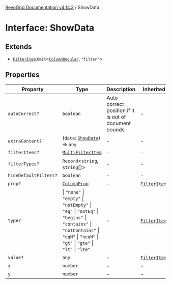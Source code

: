 [RevoGrid Documentation v4.14.3](README.md) / ShowData

# Interface: ShowData

## Extends

- [`FilterItem`](Interface.FilterItem.md).`Omit`\<[`ColumnRegular`](Interface.ColumnRegular.md), `"filter"`\>

## Properties

| Property | Type | Description | Inherited from | Defined in |
| ------ | ------ | ------ | ------ | ------ |
| `autoCorrect?` | `boolean` | Auto correct position if it is out of document bounds | - | [src/plugins/filter/filter.types.ts:152](https://github.com/revolist/revogrid/blob/4d3feb8340f534dd1ff6941b4d5b83d4d4e2474c/src/plugins/filter/filter.types.ts#L152) |
| `extraContent?` | (`data`: [`ShowData`](Interface.ShowData.md)) => `any` | - | - | [src/plugins/filter/filter.types.ts:158](https://github.com/revolist/revogrid/blob/4d3feb8340f534dd1ff6941b4d5b83d4d4e2474c/src/plugins/filter/filter.types.ts#L158) |
| `filterItems?` | [`MultiFilterItem`](Interface.MultiFilterItem.md) | - | - | [src/plugins/filter/filter.types.ts:154](https://github.com/revolist/revogrid/blob/4d3feb8340f534dd1ff6941b4d5b83d4d4e2474c/src/plugins/filter/filter.types.ts#L154) |
| `filterTypes?` | `Record`\<`string`, `string`[]\> | - | - | [src/plugins/filter/filter.types.ts:153](https://github.com/revolist/revogrid/blob/4d3feb8340f534dd1ff6941b4d5b83d4d4e2474c/src/plugins/filter/filter.types.ts#L153) |
| `hideDefaultFilters?` | `boolean` | - | - | [src/plugins/filter/filter.types.ts:156](https://github.com/revolist/revogrid/blob/4d3feb8340f534dd1ff6941b4d5b83d4d4e2474c/src/plugins/filter/filter.types.ts#L156) |
| `prop?` | [`ColumnProp`](TypeAlias.ColumnProp.md) | - | [`FilterItem`](Interface.FilterItem.md).`prop` | [src/plugins/filter/filter.types.ts:115](https://github.com/revolist/revogrid/blob/4d3feb8340f534dd1ff6941b4d5b83d4d4e2474c/src/plugins/filter/filter.types.ts#L115) |
| `type?` | \| `"none"` \| `"empty"` \| `"notEmpty"` \| `"eq"` \| `"notEq"` \| `"begins"` \| `"contains"` \| `"notContains"` \| `"eqN"` \| `"neqN"` \| `"gt"` \| `"gte"` \| `"lt"` \| `"lte"` | - | [`FilterItem`](Interface.FilterItem.md).`type` | [src/plugins/filter/filter.types.ts:117](https://github.com/revolist/revogrid/blob/4d3feb8340f534dd1ff6941b4d5b83d4d4e2474c/src/plugins/filter/filter.types.ts#L117) |
| `value?` | `any` | - | [`FilterItem`](Interface.FilterItem.md).`value` | [src/plugins/filter/filter.types.ts:119](https://github.com/revolist/revogrid/blob/4d3feb8340f534dd1ff6941b4d5b83d4d4e2474c/src/plugins/filter/filter.types.ts#L119) |
| `x` | `number` | - | - | [src/plugins/filter/filter.types.ts:147](https://github.com/revolist/revogrid/blob/4d3feb8340f534dd1ff6941b4d5b83d4d4e2474c/src/plugins/filter/filter.types.ts#L147) |
| `y` | `number` | - | - | [src/plugins/filter/filter.types.ts:148](https://github.com/revolist/revogrid/blob/4d3feb8340f534dd1ff6941b4d5b83d4d4e2474c/src/plugins/filter/filter.types.ts#L148) |

